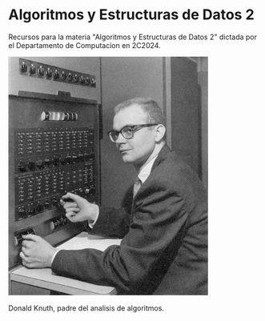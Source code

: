 # Algoritmos y Estructuras de Datos 2
Recursos para la materia "Algoritmos y Estructuras de Datos 2" dictada por el Departamento de Computacion en 2C2024.

![knuth](/Knuth-03.jpg)

Donald Knuth, padre del analisis de algoritmos.
